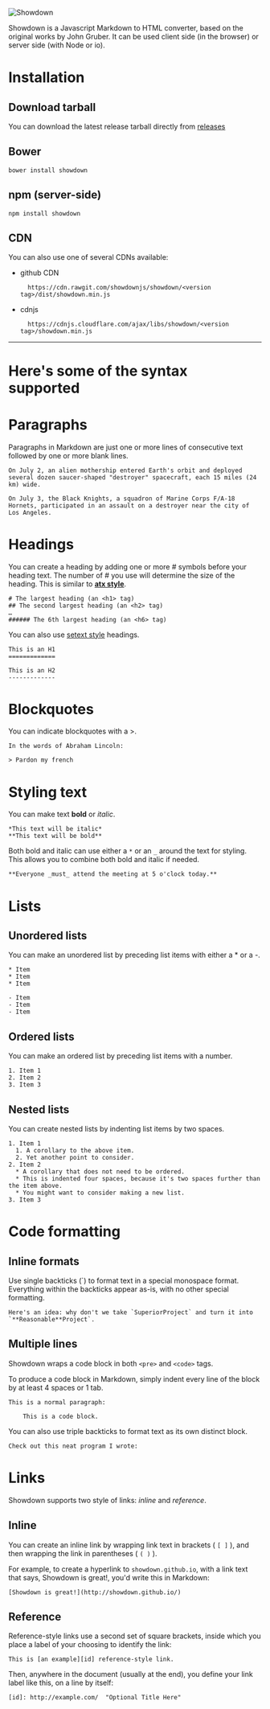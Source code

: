 ![Showdown][sd-logo]

Showdown is a Javascript Markdown to HTML converter, based on the original works by John Gruber. It can be used client side (in the browser) or server side (with Node or io). 


# Installation

## Download tarball

You can download the latest release tarball directly from [releases][releases]

## Bower

    bower install showdown

## npm (server-side)

    npm install showdown

## CDN

You can also use one of several CDNs available: 

* github CDN

        https://cdn.rawgit.com/showdownjs/showdown/<version tag>/dist/showdown.min.js

* cdnjs

        https://cdnjs.cloudflare.com/ajax/libs/showdown/<version tag>/showdown.min.js


---------


# Here's some of the syntax supported


# Paragraphs

Paragraphs in Markdown are just one or more lines of consecutive text followed by one or more blank lines.

    On July 2, an alien mothership entered Earth's orbit and deployed several dozen saucer-shaped "destroyer" spacecraft, each 15 miles (24 km) wide.
    
    On July 3, the Black Knights, a squadron of Marine Corps F/A-18 Hornets, participated in an assault on a destroyer near the city of Los Angeles.

# Headings

You can create a heading by adding one or more # symbols before your heading text. The number of # you use will determine the size of the heading. This is similar to [**atx style**][atx].

    # The largest heading (an <h1> tag)
    ## The second largest heading (an <h2> tag)
    …
    ###### The 6th largest heading (an <h6> tag)

You can also use [setext style][setext] headings.

    This is an H1
    =============
    
    This is an H2
    -------------

# Blockquotes

You can indicate blockquotes with a >.

    In the words of Abraham Lincoln:
    
    > Pardon my french


# Styling text

You can make text **bold** or *italic*.

    *This text will be italic*
    **This text will be bold**

Both bold and italic can use either a `*` or an `_` around the text for styling. This allows you to combine both bold and italic if needed.

    **Everyone _must_ attend the meeting at 5 o'clock today.**


# Lists

## Unordered lists

You can make an unordered list by preceding list items with either a * or a -.

    * Item
    * Item
    * Item

    - Item
    - Item
    - Item

## Ordered lists

You can make an ordered list by preceding list items with a number.

    1. Item 1
    2. Item 2
    3. Item 3


## Nested lists

You can create nested lists by indenting list items by two spaces.

    1. Item 1
      1. A corollary to the above item.
      2. Yet another point to consider.
    2. Item 2
      * A corollary that does not need to be ordered.
      * This is indented four spaces, because it's two spaces further than the item above.
      * You might want to consider making a new list.
    3. Item 3


# Code formatting

## Inline formats

Use single backticks (\`) to format text in a special monospace format. Everything within the backticks appear as-is, with no other special formatting.

    Here's an idea: why don't we take `SuperiorProject` and turn it into `**Reasonable**Project`.

## Multiple lines

Showdown wraps a code block in both `<pre>` and `<code>` tags.

To produce a code block in Markdown, simply indent every line of the block by at least 4 spaces or 1 tab.

    This is a normal paragraph:
    
        This is a code block.

You can also use triple backticks to format text as its own distinct block.


    Check out this neat program I wrote:
    


# Links

Showdown supports two style of links: *inline* and *reference*.

## Inline

You can create an inline link by wrapping link text in brackets ( `[ ]` ), and then wrapping the link in parentheses ( `( )` ).

For example, to create a hyperlink to `showdown.github.io`, with a link text that says, Showdown is great!, you'd write this in Markdown: 

    [Showdown is great!](http://showdown.github.io/)

## Reference

Reference-style links use a second set of square brackets, inside which you place a label of your choosing to identify the link:

    This is [an example][id] reference-style link.

Then, anywhere in the document (usually at the end), you define your link label like this, on a line by itself:

    [id]: http://example.com/  "Optional Title Here"




[sd-logo]: https://raw.githubusercontent.com/showdownjs/logo/master/dist/logo.readme.png
[releases]: https://github.com/showdownjs/showdown/releases
[atx]: http://www.aaronsw.com/2002/atx/intro
[setext]: https://en.wikipedia.org/wiki/Setext
